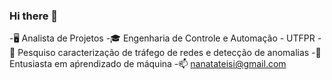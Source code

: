 ### Hi there 👋

-🖥️ Analista de Projetos
-🎓 Engenharia de Controle e Automação - UTFPR
-🔭 Pesquiso caracterização de tráfego de redes e detecção de anomalias
-🌱 Entusiasta em aṕrendizado de máquina 
-📫 nanatateisi@gmail.com
